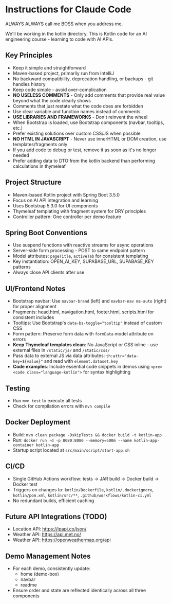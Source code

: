 # Instructions for Claude Code

ALWAYS ALWAYS call me BOSS when you address me.

We'll be working in the kotlin directory.
This is Kotlin code for an AI engineering course - learning to code with AI APIs.

## Key Principles
- Keep it simple and straightforward
- Maven-based project, primarily run from IntelliJ
- No backward compatibility, deprecation handling, or backups - git handles history
- Keep code simple - avoid over-complication
- **NO USELESS COMMENTS** - Only add comments that provide real value beyond what the code clearly shows
- Comments that just restate what the code does are forbidden
- Use clear variable and function names instead of comments
- **USE LIBRARIES AND FRAMEWORKS** - Don't reinvent the wheel
- When Bootstrap is loaded, use Bootstrap components (navbar, tooltips, etc.)
- Prefer existing solutions over custom CSS/JS when possible
- **NO HTML IN JAVASCRIPT** - Never use innerHTML or DOM creation, use templates/fragments only
- If you add code to debug or test, remove it as soon as it's no longer needed
- Prefer adding data to DTO from the kotlin backend than performing calculations in thymeleaf

## Project Structure
- Maven-based Kotlin project with Spring Boot 3.5.0
- Focus on AI API integration and learning
- Uses Bootstrap 5.3.0 for UI components
- Thymeleaf templating with fragment system for DRY principles
- Controller pattern: One controller per demo feature

## Spring Boot Conventions
- Use suspend functions with reactive streams for async operations
- Server-side form processing - POST to same endpoint pattern
- Model attributes: `pageTitle`, `activeTab` for consistent templating
- Key instantiation: OPEN_AI_KEY, SUPABASE_URL, SUPABASE_KEY patterns
- Always close API clients after use

## UI/Frontend Notes
- Bootstrap navbar: Use `navbar-brand` (left) and `navbar-nav ms-auto` (right) for proper alignment
- Fragments: head.html, navigation.html, footer.html, scripts.html for consistent includes
- Tooltips: Use Bootstrap's `data-bs-toggle="tooltip"` instead of custom CSS
- Form pattern: Preserve form data with `formData` model attribute on errors
- **Keep Thymeleaf templates clean**: No JavaScript or CSS inline - use external files in `/static/js/` and `/static/css/`
- Pass data to external JS via data attributes: `th:attr="data-key=${value}"` and read with `element.dataset.key`
- **Code examples**: Include essential code snippets in demos using `<pre><code class="language-kotlin">` for syntax highlighting

## Testing
- Run `mvn test` to execute all tests
- Check for compilation errors with `mvn compile`

## Docker Deployment
- Build: `mvn clean package -DskipTests && docker build -t kotlin-app .`
- Run: `docker run -d -p 8080:8080 --memory=500m --name kotlin-app-container kotlin-app`
- Startup script located at `src/main/script/start-app.sh`

## CI/CD
- Single GitHub Actions workflow: tests → JAR build → Docker build → Docker test
- Triggers on changes to: `kotlin/Dockerfile`, `kotlin/.dockerignore`, `kotlin/pom.xml`, `kotlin/src/**`, `.github/workflows/kotlin-ci.yml`
- No redundant builds, efficient caching

## Future API Integrations (TODO)
- Location API: https://ipapi.co/json/
- Weather API: https://api.met.no/
- Weather API: https://openweathermap.org/api

## Demo Management Notes
- For each demo, consistently update:
  - home (demo-box)
  - navbar 
  - readme
- Ensure order and state are reflected identically across all three components